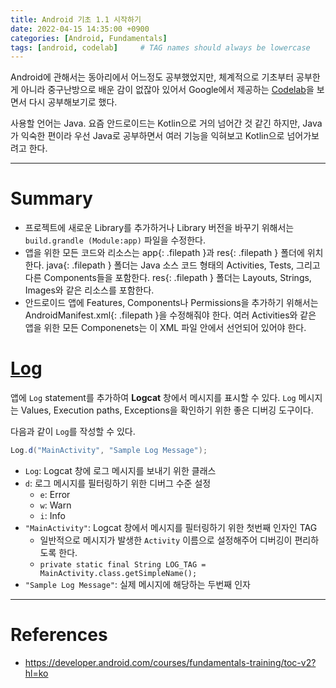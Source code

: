 ```yaml
---
title: Android 기초 1.1 시작하기
date: 2022-04-15 14:35:00 +0900
categories: [Android, Fundamentals]
tags: [android, codelab]     # TAG names should always be lowercase
---
```


Android에 관해서는 동아리에서 어느정도 공부했었지만, 체계적으로 기초부터 공부한 게 아니라 중구난방으로 배운 감이 없잖아 있어서 Google에서 제공하는 [Codelab](https://developer.android.com/courses/fundamentals-training/toc-v2?hl=ko)을 보면서 다시 공부해보기로 했다.  

사용할 언어는 Java. 요즘 안드로이드는 Kotlin으로 거의 넘어간 것 같긴 하지만, Java가 익숙한 편이라 우선 Java로 공부하면서 여러 기능을 익혀보고 Kotlin으로 넘어가보려고 한다.

---
# Summary
* 프로젝트에 새로운 Library를 추가하거나 Library 버전을 바꾸기 위해서는 `build.grandle (Module:app)` 파일을 수정한다.
* 앱을 위한 모든 코드와 리소스는 app{: .filepath }과 res{: .filepath } 폴더에 위치한다. java{: .filepath } 폴더는 Java 소스 코드 형태의 Activities, Tests, 그리고 다른 Components들을 포함한다. res{: .filepath } 폴더는 Layouts, Strings, Images와 같은 리소스를 포함한다.
* 안드로이드 앱에 Features, Components나 Permissions을 추가하기 위해서는 AndroidManifest.xml{: .filepath }을 수정해줘야 한다. 여러 Activities와 같은 앱을 위한 모든 Componenets는 이 XML 파일 안에서 선언되어 있어야 한다.

# [Log](https://developer.android.com/reference/android/util/Log.html?hl=ko)
앱에 `Log` statement를 추가하여 **Logcat** 창에서 메시지를 표시할 수 있다. `Log` 메시지는 Values, Execution paths, Exceptions을 확인하기 위한 좋은 디버깅 도구이다.  

다음과 같이 `Log`를 작성할 수 있다.
```java
Log.d("MainActivity", "Sample Log Message");
```
* `Log`: Logcat 창에 로그 메시지를 보내기 위한 클래스
* `d`: 로그 메시지를 필터링하기 위한 디버그 수준 설정
    - `e`: Error
    - `w`: Warn
    - `i`: Info
* `"MainActivity"`: Logcat 창에서 메시지를 필터링하기 위한 첫번째 인자인 TAG
    - 일반적으로 메시지가 발생한 `Activity` 이름으로 설정해주어 디버깅이 편리하도록 한다.
    - `private static final String LOG_TAG = MainActivity.class.getSimpleName();`
* `"Sample Log Message"`: 실제 메시지에 해당하는 두번째 인자
---

# References
* <https://developer.android.com/courses/fundamentals-training/toc-v2?hl=ko>
